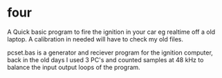 # four
A Quick basic program to fire the ignition in your car eg realtime off a old laptop. 
A calibration in needed will have to check my old files.

pcset.bas is a generator and reciever program for the ignition computer, back in the old days I used 3 PC's and counted samples at 48 kHz to balance the input output loops of the program.

